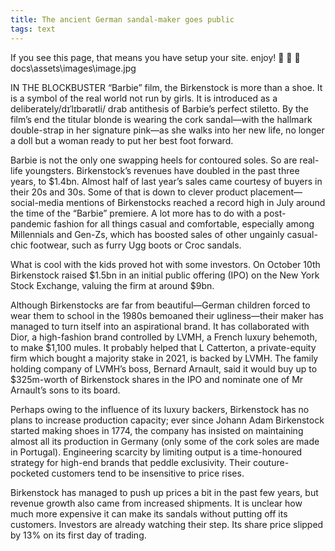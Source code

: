 ```yaml
---
title: The ancient German sandal-maker goes public
tags: text
---
```


If you see this page, that means you have setup your site. enjoy! :ghost: :ghost: :ghost:
docs\assets\images\image.jpg

IN THE BLOCKBUSTER “Barbie” film, the Birkenstock is more than a shoe. It is a symbol of the real world not run by girls. It is introduced as a deliberately/dɪˈlɪbərətli/ drab antithesis of Barbie’s perfect stiletto. By the film’s end the titular blonde is wearing the cork sandal—with the hallmark double-strap in her signature pink—as she walks into her new life, no longer a doll but a woman ready to put her best foot forward.

Barbie is not the only one swapping heels for contoured soles. So are real-life youngsters. Birkenstock’s revenues have doubled in the past three years, to $1.4bn. Almost half of last year’s sales came courtesy of buyers in their 20s and 30s. Some of that is down to clever product placement—social-media mentions of Birkenstocks reached a record high in July around the time of the “Barbie” premiere. A lot more has to do with a post-pandemic fashion for all things casual and comfortable, especially among Millennials and Gen-Zs, which has boosted sales of other ungainly casual-chic footwear, such as furry Ugg boots or Croc sandals.

What is cool with the kids proved hot with some investors. On October 10th Birkenstock raised $1.5bn in an initial public offering (IPO) on the New York Stock Exchange, valuing the firm at around $9bn.

Although Birkenstocks are far from beautiful—German children forced to wear them to school in the 1980s bemoaned their ugliness—their maker has managed to turn itself into an aspirational brand. It has collaborated with Dior, a high-fashion brand controlled by LVMH, a French luxury behemoth, to make $1,100 mules. It probably helped that L Catterton, a private-equity firm which bought a majority stake in 2021, is backed by LVMH. The family holding company of LVMH’s boss, Bernard Arnault, said it would buy up to $325m-worth of Birkenstock shares in the IPO and nominate one of Mr Arnault’s sons to its board.

Perhaps owing to the influence of its luxury backers, Birkenstock has no plans to increase production capacity; ever since Johann Adam Birkenstock started making shoes in 1774, the company has insisted on maintaining almost all its production in Germany (only some of the cork soles are made in Portugal). Engineering scarcity by limiting output is a time-honoured strategy for high-end brands that peddle exclusivity. Their couture-pocketed customers tend to be insensitive to price rises.

Birkenstock has managed to push up prices a bit in the past few years, but revenue growth also came from increased shipments. It is unclear how much more expensive it can make its sandals without putting off its customers. Investors are already watching their step. Its share price slipped by 13% on its first day of trading. 

